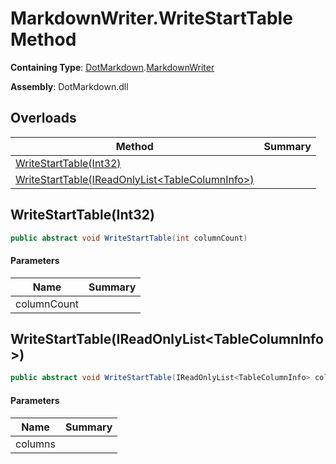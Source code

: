 # MarkdownWriter\.WriteStartTable Method

**Containing Type**: [DotMarkdown](../../README.md)\.[MarkdownWriter](../README.md)

**Assembly**: DotMarkdown\.dll

## Overloads

| Method | Summary |
| ------ | ------- |
| [WriteStartTable(Int32)](#DotMarkdown_MarkdownWriter_WriteStartTable_System_Int32_) | |
| [WriteStartTable(IReadOnlyList\<TableColumnInfo>)](#DotMarkdown_MarkdownWriter_WriteStartTable_System_Collections_Generic_IReadOnlyList_DotMarkdown_TableColumnInfo__) | |

## WriteStartTable\(Int32\)<a name="DotMarkdown_MarkdownWriter_WriteStartTable_System_Int32_"></a>

```csharp
public abstract void WriteStartTable(int columnCount)
```

#### Parameters

| Name | Summary |
| ---- | ------- |
| columnCount | |

## WriteStartTable\(IReadOnlyList\<TableColumnInfo>\)<a name="DotMarkdown_MarkdownWriter_WriteStartTable_System_Collections_Generic_IReadOnlyList_DotMarkdown_TableColumnInfo__"></a>

```csharp
public abstract void WriteStartTable(IReadOnlyList<TableColumnInfo> columns)
```

#### Parameters

| Name | Summary |
| ---- | ------- |
| columns | |

